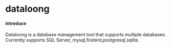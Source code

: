 # dataloong 

#### introduce
Dataloong is a database management tool that supports multiple databases. Currently supports SQL Server, mysql,firebird,postgresql,sqlite.

